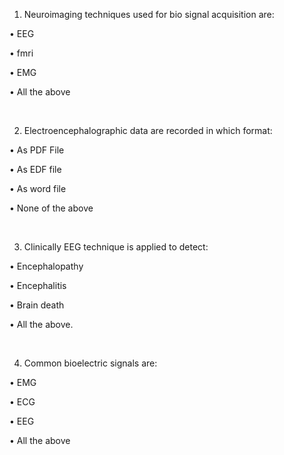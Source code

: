 1.	Neuroimaging techniques used for bio signal acquisition are: 

•	EEG

•	fmri

•	EMG

•	All the above

&nbsp;

2.	Electroencephalographic data are recorded in which format:

•	As PDF File

•	As EDF file

•	As word file

•	None of the above


&nbsp;

3.	Clinically EEG technique is applied to detect:

•	Encephalopathy

•	Encephalitis

•	Brain death

•	All the above.



&nbsp;

4.	Common bioelectric signals are:

•	EMG

•	ECG

•	EEG

•	All the above
